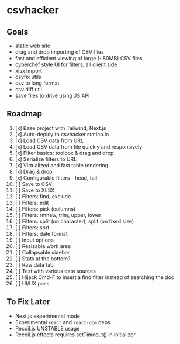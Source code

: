 # csvhacker

## Goals

- static web site
- drag and drop importing of CSV files
- fast and efficient viewing of large (~80MB) CSV files
- cyberchef style UI for filters, all client side
- xlsx import
- csvfix utils
- csv to long format
- csv diff util
- save files to drive using JS API

## Roadmap

1. [x] Base project with Tailwind, Next.js
1. [x] Auto-deploy to csvhacker.statico.io
1. [x] Load CSV data from URL
1. [x] Load CSV data from file quickly and responsively
1. [x] Filter basics: toolbox & drag and drop
1. [x] Serialize filters to URL
1. [x] Virtualized and fast table rendering
1. [x] Drag & drop
1. [x] Configurable filters - head, tail
1. [ ] Save to CSV
1. [ ] Save to XLSX
1. [ ] Filters: find, exclude
1. [ ] Filters: edit
1. [ ] Filters: pick (columns)
1. [ ] Filters: rmnew, trim, upper, lower
1. [ ] Filters: split (on character), split (on fixed size)
1. [ ] Filters: sort
1. [ ] Filters: date format
1. [ ] Input options
1. [ ] Resizable work area
1. [ ] Collapsable sidebar
1. [ ] Stats at the bottom?
1. [ ] Raw data tab
1. [ ] Test with various data sources
1. [ ] Hijack Cmd-F to insert a find filter instead of searching the doc
1. [ ] UI/UX pass

## To Fix Later

- Next.js experimental mode
- Experimental `react` and `react-dom` deps
- Recoil.js UNSTABLE usage
- Recoil.js effects requires setTimeout() in initializer
